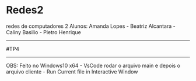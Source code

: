 # Redes2
redes de computadores 2
Alunos: Amanda Lopes - Beatriz Alcantara - Caliny Basilio - Pietro Henrique
_______________________
#TP4
_____________________
OBS: Feito no Windows10 x64 - VsCode
rodar o arquivo main e depois o arquivo cliente - Run Current file in Interactive Window
